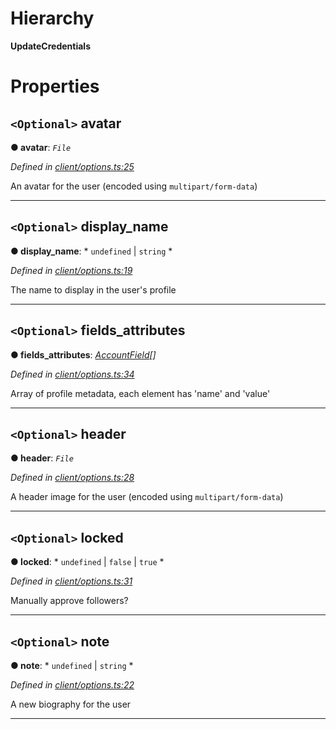 

# Hierarchy

**UpdateCredentials**

# Properties

<a id="avatar"></a>

## `<Optional>` avatar

**● avatar**: *`File`*

*Defined in [client/options.ts:25](https://github.com/lagunehq/core/blob/dae58ab/src/client/options.ts#L25)*

An avatar for the user (encoded using `multipart/form-data`)

___
<a id="display_name"></a>

## `<Optional>` display_name

**● display_name**: * `undefined` &#124; `string`
*

*Defined in [client/options.ts:19](https://github.com/lagunehq/core/blob/dae58ab/src/client/options.ts#L19)*

The name to display in the user's profile

___
<a id="fields_attributes"></a>

## `<Optional>` fields_attributes

**● fields_attributes**: *[AccountField](_entities_account_.accountfield.md)[]*

*Defined in [client/options.ts:34](https://github.com/lagunehq/core/blob/dae58ab/src/client/options.ts#L34)*

Array of profile metadata, each element has 'name' and 'value'

___
<a id="header"></a>

## `<Optional>` header

**● header**: *`File`*

*Defined in [client/options.ts:28](https://github.com/lagunehq/core/blob/dae58ab/src/client/options.ts#L28)*

A header image for the user (encoded using `multipart/form-data`)

___
<a id="locked"></a>

## `<Optional>` locked

**● locked**: * `undefined` &#124; `false` &#124; `true`
*

*Defined in [client/options.ts:31](https://github.com/lagunehq/core/blob/dae58ab/src/client/options.ts#L31)*

Manually approve followers?

___
<a id="note"></a>

## `<Optional>` note

**● note**: * `undefined` &#124; `string`
*

*Defined in [client/options.ts:22](https://github.com/lagunehq/core/blob/dae58ab/src/client/options.ts#L22)*

A new biography for the user

___


